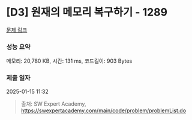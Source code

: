 # [D3] 원재의 메모리 복구하기 - 1289 

[문제 링크](https://swexpertacademy.com/main/code/problem/problemDetail.do?contestProbId=AV19AcoKI9sCFAZN) 

### 성능 요약

메모리: 20,780 KB, 시간: 131 ms, 코드길이: 903 Bytes

### 제출 일자

2025-01-15 11:32



> 출처: SW Expert Academy, https://swexpertacademy.com/main/code/problem/problemList.do